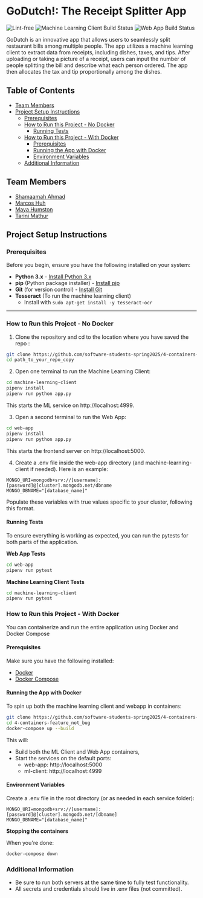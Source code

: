 # GoDutch!: The Receipt Splitter App

![Lint-free](https://github.com/nyu-software-engineering/containerized-app-exercise/actions/workflows/lint.yml/badge.svg)
![Machine Learning Client Build Status](https://github.com/software-students-spring2025/4-containers-feature_not_bug/actions/workflows/mach-learn-test.yml/badge.svg)
![Web App Build Status](https://github.com/software-students-spring2025/4-containers-feature_not_bug/actions/workflows/web-app-test.yml/badge.svg)

GoDutch is an innovative app that allows users to seamlessly split restaurant bills among multiple people. The app utilizes a machine learning client to extract data from receipts, including dishes, taxes, and tips. After uploading or taking a picture of a receipt, users can input the number of people splitting the bill and describe what each person ordered. The app then allocates the tax and tip proportionally among the dishes.

## Table of Contents
- [Team Members](#team-members)
- [Project Setup Instructions](#project-setup-instructions)
  - [Prerequisites](#prerequisites)
  - [How to Run this Project - No Docker](#how-to-run-this-project---no-docker)
    - [Running Tests](#running-tests)
  - [How to Run this Project - With Docker](#how-to-run-this-project---with-docker)
    - [Prerequisites](#prerequisites-1)
    - [Running the App with Docker](#running-the-app-with-docker)
    - [Environment Variables](#environment-variables)
  - [Additional Information](#additional-information)

## Team Members

- [Shamaamah Ahmad](https://github.com/shamaamahh)
- [Marcos Huh](https://github.com/mh6355)
- [Maya Humston](https://github.com/mayhumst)
- [Tarini Mathur](https://github.com/tmathur2005)

## Project Setup Instructions

### Prerequisites

Before you begin, ensure you have the following installed on your system:
- **Python 3.x** - [Install Python 3.x](https://www.python.org/downloads/)
- **pip** (Python package installer) - [Install pip](https://pip.pypa.io/en/stable/)
- **Git** (for version control) - [Install Git](https://git-scm.com/)
- **Tesseract** (To run the machine learning client)
  - Install with `sudo apt-get install -y tesseract-ocr`

---
### How to Run this Project - No Docker

1. Clone the repository and cd to the location where you have saved the repo :

 ```bash
git clone https://github.com/software-students-spring2025/4-containers-feature_not_bug.git 
cd path_to_your_repo_copy
 ```
2. Open one terminal to run the Machine Learning Client:

```bash
cd machine-learning-client
pipenv install
pipenv run python app.py
```
This starts the ML service on http://localhost:4999.

3. Open a second terminal to run the Web App:

```bash
cd web-app
pipenv install
pipenv run python app.py
```
This starts the frontend server on http://localhost:5000.

4. Create a .env file inside the web-app directory (and machine-learning-client if needed). Here is an example:

```dotenv
MONGO_URI=mongodb+srv://[username]:[password]@[cluster].mongodb.net/dbname
MONGO_DBNAME="[database_name]" 
```

Populate these variables with true values specific to your cluster, following this format. 

#### Running Tests
To ensure everything is working as expected, you can run the pytests for both parts of the application.

**Web App Tests**

```bash
cd web-app
pipenv run pytest
```

**Machine Learning Client Tests**

``` bash
cd machine-learning-client
pipenv run pytest
```

### How to Run this Project - With Docker

You can containerize and run the entire application using Docker and Docker Compose

#### Prerequisites
Make sure you have the following installed:
- [Docker](https://www.docker.com/get-started/)
- [Docker Compose](https://docs.docker.com/compose/install/)

#### Running the App with Docker

To spin up both the machine learning client and webapp in containers:

``` bash
git clone https://github.com/software-students-spring2025/4-containers-feature_not_bug.git
cd 4-containers-feature_not_bug
docker-compose up --build
```

This will:
- Build both the ML Client and Web App containers,
- Start the services on the default ports:
  - web-app: http://localhost:5000
  - ml-client: http://localhost:4999
 
#### Environment Variables

Create a .env file in the root directory (or as needed in each service folder):

``` dotenv
MONGO_URI=mongodb+srv://[username]:[password]@[cluster].mongodb.net/[dbname]
MONGO_DBNAME="[database_name]"
```

**Stopping the containers**

When you're done:

```bash
docker-compose down
```


### Additional Information

- Be sure to run both servers at the same time to fully test functionality.
- All secrets and credentials should live in .env files (not committed).
